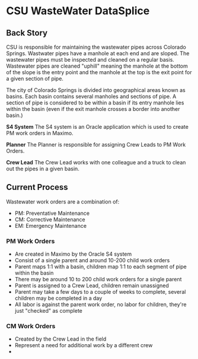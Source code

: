 # CSU WasteWater DataSplice

## Back Story

CSU is responsible for maintaining the wastewater pipes across Colorado Springs. Wastwater pipes have a manhole at each end and are sloped. The wastewater pipes must be inspected and cleaned on a regular basis. Wastewater pipes are cleaned "uphill" meaning the manhole at the bottom of the slope is the entry point and the manhole at the top is the exit point for a given section of pipe.

The city of Colorado Springs is divided into geographical areas known as basins. Each basin contains several manholes and sections of pipe. A section of pipe is considered to be within a basin if its entry manhole lies within the basin (even if the exit manhole crosses a border into another basin.)

__S4 System__
The S4 system is an Oracle application which is used to create PM work orders in Maximo.

__Planner__
The Planner is responsible for assigning Crew Leads to PM Work Orders.

__Crew Lead__
The Crew Lead works with one colleague and a truck to clean out the pipes in a given basin.

## Current Process

Wastewater work orders are a combination of:

- PM: Preventative Maintenance
- CM: Corrective Maintenance
- EM: Emergency Maintenance

### PM Work Orders

- Are created in Maximo by the Oracle S4 system
- Consist of a single parent and around 10-200 child work orders
- Parent maps 1:1 with a basin, children map 1:1 to each segment of pipe within the basin
- There may be around 10 to 200 child work orders for a single parent
- Parent is assigned to a Crew Lead, children remain unassigned
- Parent may take a few days to a couple of weeks to complete, several children may be completed in a day
- All labor is against the parent work order, no labor for children, they're just "checked" as complete

### CM Work Orders

- Created by the Crew Lead in the field
- Represent a need for additional work by a different crew
-
